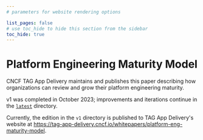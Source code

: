 ```yaml
---
# parameters for website rendering options

list_pages: false
# use toc_hide to hide this section from the sidebar
toc_hide: true
---
```


# Platform Engineering Maturity Model

CNCF TAG App Delivery maintains and publishes this paper describing how
organizations can review and grow their platform engineering maturity.

v1 was completed in October 2023; improvements and iterations continue in the
[`latest`](./latest/) directory.

Currently, the edition in the `v1` directory is published to TAG App Delivery's website at
<https://tag-app-delivery.cncf.io/whitepapers/platform-eng-maturity-model>.
